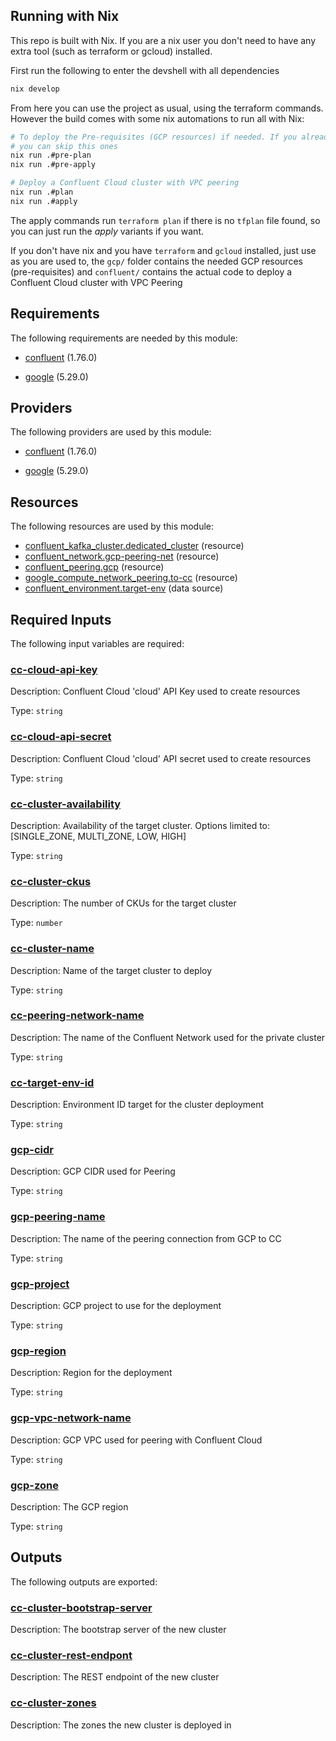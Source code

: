 ## Running with Nix
This repo is built with Nix. If you are a nix user you don't need to have any extra tool (such as
terraform or gcloud) installed.

First run the following to enter the devshell with all dependencies

```bash
nix develop
```

From here you can use the project as usual, using the terraform commands. However the build comes
with some nix automations to run all with Nix:

```bash
# To deploy the Pre-requisites (GCP resources) if needed. If you already have them provisioned, 
# you can skip this ones
nix run .#pre-plan
nix run .#pre-apply

# Deploy a Confluent Cloud cluster with VPC peering
nix run .#plan
nix run .#apply
```

The apply commands run `terraform plan` if there is no `tfplan` file found, so you can just run the
_apply_ variants if you want.

If you don't have nix and you have `terraform` and `gcloud` installed, just use as you are used to,
the `gcp/` folder contains the needed GCP resources (pre-requisites) and `confluent/` contains the
actual code to deploy a Confluent Cloud cluster with VPC Peering

## Requirements

The following requirements are needed by this module:

- <a name="requirement_confluent"></a> [confluent](#requirement\_confluent) (1.76.0)

- <a name="requirement_google"></a> [google](#requirement\_google) (5.29.0)

## Providers

The following providers are used by this module:

- <a name="provider_confluent"></a> [confluent](#provider\_confluent) (1.76.0)

- <a name="provider_google"></a> [google](#provider\_google) (5.29.0)

## Resources

The following resources are used by this module:

- [confluent_kafka_cluster.dedicated_cluster](https://registry.terraform.io/providers/confluentinc/confluent/1.76.0/docs/resources/kafka_cluster) (resource)
- [confluent_network.gcp-peering-net](https://registry.terraform.io/providers/confluentinc/confluent/1.76.0/docs/resources/network) (resource)
- [confluent_peering.gcp](https://registry.terraform.io/providers/confluentinc/confluent/1.76.0/docs/resources/peering) (resource)
- [google_compute_network_peering.to-cc](https://registry.terraform.io/providers/hashicorp/google/5.28.0/docs/resources/compute_network_peering) (resource)
- [confluent_environment.target-env](https://registry.terraform.io/providers/confluentinc/confluent/1.76.0/docs/data-sources/environment) (data source)

## Required Inputs

The following input variables are required:

### <a name="input_cc-cloud-api-key"></a> [cc-cloud-api-key](#input\_cc-cloud-api-key)

Description: Confluent Cloud 'cloud' API Key used to create resources

Type: `string`

### <a name="input_cc-cloud-api-secret"></a> [cc-cloud-api-secret](#input\_cc-cloud-api-secret)

Description: Confluent Cloud 'cloud' API secret used to create resources

Type: `string`

### <a name="input_cc-cluster-availability"></a> [cc-cluster-availability](#input\_cc-cluster-availability)

Description: Availability of the target cluster. Options limited to: [SINGLE\_ZONE, MULTI\_ZONE, LOW, HIGH]

Type: `string`

### <a name="input_cc-cluster-ckus"></a> [cc-cluster-ckus](#input\_cc-cluster-ckus)

Description: The number of CKUs for the target cluster

Type: `number`

### <a name="input_cc-cluster-name"></a> [cc-cluster-name](#input\_cc-cluster-name)

Description: Name of the target cluster to deploy

Type: `string`

### <a name="input_cc-peering-network-name"></a> [cc-peering-network-name](#input\_cc-peering-network-name)

Description: The name of the Confluent Network used for the private cluster

Type: `string`

### <a name="input_cc-target-env-id"></a> [cc-target-env-id](#input\_cc-target-env-id)

Description: Environment ID target for the cluster deployment

Type: `string`

### <a name="input_gcp-cidr"></a> [gcp-cidr](#input\_gcp-cidr)

Description: GCP CIDR used for Peering

Type: `string`

### <a name="input_gcp-peering-name"></a> [gcp-peering-name](#input\_gcp-peering-name)

Description: The name of the peering connection from GCP to CC

Type: `string`

### <a name="input_gcp-project"></a> [gcp-project](#input\_gcp-project)

Description: GCP project to use for the deployment

Type: `string`

### <a name="input_gcp-region"></a> [gcp-region](#input\_gcp-region)

Description: Region for the deployment

Type: `string`

### <a name="input_gcp-vpc-network-name"></a> [gcp-vpc-network-name](#input\_gcp-vpc-network-name)

Description: GCP VPC used for peering with Confluent Cloud

Type: `string`

### <a name="input_gcp-zone"></a> [gcp-zone](#input\_gcp-zone)

Description: The GCP region

Type: `string`

## Outputs

The following outputs are exported:

### <a name="output_cc-cluster-bootstrap-server"></a> [cc-cluster-bootstrap-server](#output\_cc-cluster-bootstrap-server)

Description: The bootstrap server of the new cluster

### <a name="output_cc-cluster-rest-endpont"></a> [cc-cluster-rest-endpont](#output\_cc-cluster-rest-endpont)

Description: The REST endpoint of the new cluster

### <a name="output_cc-cluster-zones"></a> [cc-cluster-zones](#output\_cc-cluster-zones)

Description: The zones the new cluster is deployed in
